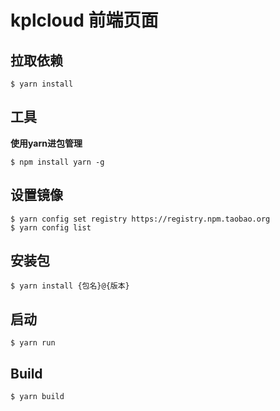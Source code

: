 # kplcloud 前端页面

## 拉取依赖

```
$ yarn install
```

## 工具

**使用yarn进包管理**

```
$ npm install yarn -g
```

## 设置镜像

```
$ yarn config set registry https://registry.npm.taobao.org
$ yarn config list
```



## 安装包

```
$ yarn install {包名}@{版本}
```

## 启动

```
$ yarn run
```

## Build

```
$ yarn build
```

